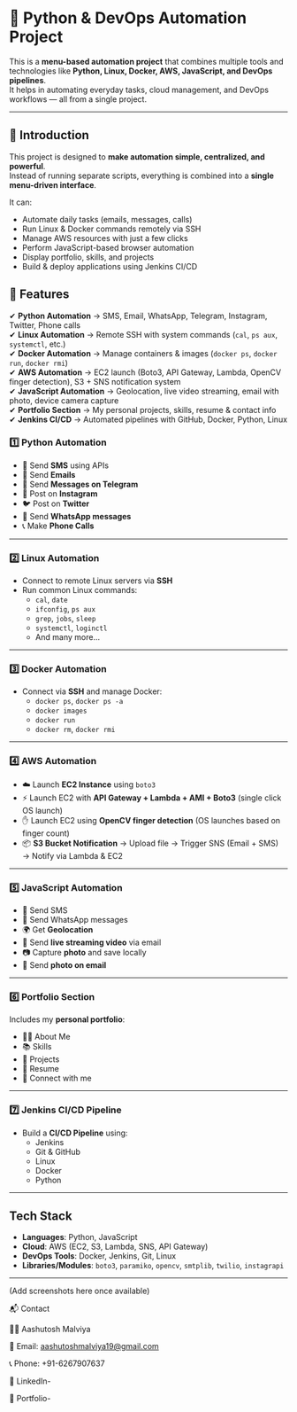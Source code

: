 # 🚀 Python & DevOps Automation Project

This is a **menu-based automation project** that combines multiple tools and technologies like **Python, Linux, Docker, AWS, JavaScript, and DevOps pipelines**.  
It helps in automating everyday tasks, cloud management, and DevOps workflows — all from a single project.

---

## 📖 Introduction
This project is designed to **make automation simple, centralized, and powerful**.  
Instead of running separate scripts, everything is combined into a **single menu-driven interface**.  

It can:  
- Automate daily tasks (emails, messages, calls)  
- Run Linux & Docker commands remotely via SSH  
- Manage AWS resources with just a few clicks  
- Perform JavaScript-based browser automation  
- Display portfolio, skills, and projects  
- Build & deploy applications using Jenkins CI/CD

  
## 📂 Features
✔ **Python Automation** → SMS, Email, WhatsApp, Telegram, Instagram, Twitter, Phone calls  
✔ **Linux Automation** → Remote SSH with system commands (`cal`, `ps aux`, `systemctl`, etc.)  
✔ **Docker Automation** → Manage containers & images (`docker ps`, `docker run`, `docker rmi`)  
✔ **AWS Automation** → EC2 launch (Boto3, API Gateway, Lambda, OpenCV finger detection), S3 + SNS notification system  
✔ **JavaScript Automation** → Geolocation, live video streaming, email with photo, device camera capture  
✔ **Portfolio Section** → My personal projects, skills, resume & contact info  
✔ **Jenkins CI/CD** → Automated pipelines with GitHub, Docker, Python, Linux  

### 1️⃣ Python Automation
- 📩 Send **SMS** using APIs  
- 📧 Send **Emails**  
- 💬 Send **Messages on Telegram**  
- 📸 Post on **Instagram**  
- 🐦 Post on **Twitter**  
- 📱 Send **WhatsApp messages**  
- 📞 Make **Phone Calls**

---

### 2️⃣ Linux Automation
- Connect to remote Linux servers via **SSH**  
- Run common Linux commands:  
  - `cal`, `date`  
  - `ifconfig`, `ps aux`  
  - `grep`, `jobs`, `sleep`  
  - `systemctl`, `loginctl`  
  - And many more...

---

### 3️⃣ Docker Automation
- Connect via **SSH** and manage Docker:  
  - `docker ps`, `docker ps -a`  
  - `docker images`  
  - `docker run`  
  - `docker rm`, `docker rmi`

---

### 4️⃣ AWS Automation
- ☁️ Launch **EC2 Instance** using `boto3`  
- ⚡ Launch EC2 with **API Gateway + Lambda + AMI + Boto3** (single click OS launch)  
- ✋ Launch EC2 using **OpenCV finger detection** (OS launches based on finger count)  
- 📦 **S3 Bucket Notification** → Upload file → Trigger SNS (Email + SMS) → Notify via Lambda & EC2  

---

### 5️⃣ JavaScript Automation
- 📩 Send SMS  
- 📱 Send WhatsApp messages  
- 🌍 Get **Geolocation**  
- 📡 Send **live streaming video** via email  
- 📷 Capture **photo** and save locally  
- 📧 Send **photo on email**  

---

### 6️⃣ Portfolio Section
Includes my **personal portfolio**:
- 👨‍💻 About Me  
- 📚 Skills  
- 📂 Projects  
- 📄 Resume  
- 🔗 Connect with me  

---

### 7️⃣ Jenkins CI/CD Pipeline
- Build a **CI/CD Pipeline** using:  
  - Jenkins  
  - Git & GitHub  
  - Linux  
  - Docker  
  - Python  

---

## Tech Stack

- **Languages**: Python, JavaScript  
- **Cloud**: AWS (EC2, S3, Lambda, SNS, API Gateway)  
- **DevOps Tools**: Docker, Jenkins, Git, Linux  
- **Libraries/Modules**: `boto3`, `paramiko`, `opencv`, `smtplib`, `twilio`, `instagrapi`  

---

(Add screenshots here once available)

📬 Contact

👨‍💻 Aashutosh Malviya

📧 Email: aashutoshmalviya19@gmail.com

📞 Phone: +91-6267907637

🔗 LinkedIn-

🛄 Portfolio- 
